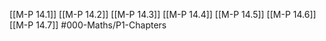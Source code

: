 [[M-P 14.1]]
[[M-P 14.2]]
[[M-P 14.3]]
[[M-P 14.4]]
[[M-P 14.5]]
[[M-P 14.6]]
[[M-P 14.7]]
#000-Maths/P1-Chapters 
